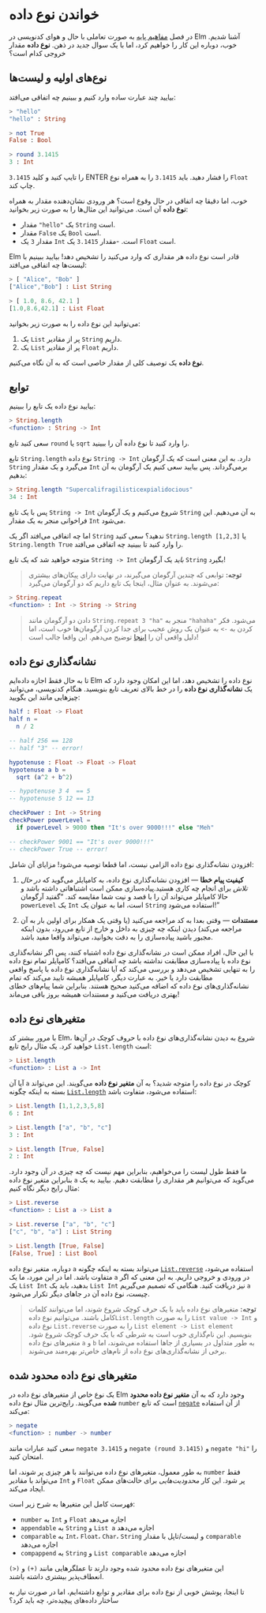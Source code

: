 # خواندن نوع داده

در فصل [مفاهیم پایه](../core_language.md) به صورت تعاملی با حال و هوای کدنویسی در Elm آشنا شدیم. خوب، دوباره این کار را خواهیم کرد، اما با یک سوال جدید در ذهن. **نوع داده** مقدار خروجی کدام است؟ 

## نوع‌های اولیه و لیست‌ها

بیایید چند عبارت ساده وارد کنیم و ببینیم چه اتفاقی می‌افتد:

```elm
> "hello"
"hello" : String

> not True
False : Bool

> round 3.1415
3 : Int
```

`3.1415` را تایپ کنید و کلید ENTER را فشار دهید. باید `3.1415` را به همراه نوع `Float` چاپ کند.

خوب، اما دقیقا چه اتفاقی در حال وقوع است؟ هر ورودی نشان‌دهنده مقدار به همراه **نوع داده** آن است. می‌توانید این مثال‌ها را به صورت زیر بخوانید:

- مقدار `"hello"` یک `String` است.
- مقدار `False` یک `Bool` است.
- مقدار `3` یک `Int` است.
-مقدار `3.1415` یک `Float` است.

Elm قادر است نوع داده هر مقداری که وارد می‌کنید را تشخیص دهد! بیایید ببینیم با لیست‌ها چه اتفاقی می‌افتد:

```elm
> [ "Alice", "Bob" ]
["Alice","Bob"] : List String

> [ 1.0, 8.6, 42.1 ]
[1.0,8.6,42.1] : List Float
```

می‌توانید این نوع داده را به صورت زیر بخوانید:

1. یک `List` پر از مقادیر `String` داریم.
2. یک `List` پر از مقادیر `Float` داریم.

**نوع داده** یک توصیف کلی از مقدار خاصی است که به آن نگاه می‌کنیم.

## توابع

بیایید نوع داده یک تابع را ببینیم:

```elm
> String.length
<function> : String -> Int
```

سعی کنید تابع `round` یا `sqrt` را وارد کنید تا نوع داده آن را ببینید.

تابع `String.length` نوع داده `String -> Int` دارد. به این معنی است که یک آرگومان `String` می‌گیرد و یک مقدار `Int` برمی‌گرداند. پس بیایید سعی کنیم یک آرگومان به آن بدهیم:

```elm
> String.length "Supercalifragilisticexpialidocious"
34 : Int
```

پس با یک تابع `String -> Int` شروع می‌کنیم و یک آرگومان `String` به آن می‌دهیم. این فراخوانی منجر به یک مقدار `Int` می‌شود.

اما چه اتفاقی می‌افتد اگر یک `String` ندهید؟ سعی کنید `String.length [1,2,3]` یا `String.length True` را وارد کنید تا ببینید چه اتفاقی می‌افتد.

متوجه خواهید شد که یک تابع `String -> Int` *باید* یک آرگومان `String` بگیرد!

> **توجه:** توابعی که چندین آرگومان می‌گیرند، در نهایت دارای پیکان‌های بیشتری می‌شوند. به عنوان مثال، اینجا یک تابع داریم که دو آرگومان می‌گیرد:
>
```elm
> String.repeat
<function> : Int -> String -> String
```

>
> دادن دو آرگومان مانند `String.repeat 3 "ha"` منجر به `"hahaha"` می‌شود. فکر کردن به `->` به عنوان یک روش عجیب برای جدا کردن آرگومان‌ها خوب است، اما دلیل واقعی آن را [اینجا](../appendix/function_types.md) توضیح می‌دهم. این واقعا جالب است!

## نشانه‌گذاری نوع داده

تا به حال فقط اجازه داده‌ایم Elm نوع داده را تشخیص دهد، اما این امکان وجود دارد که یک **نشانه‌گذاری نوع داده** را در خط بالای تعریف تابع بنویسید. هنگام کدنویسی، می‌توانید چیزهایی مانند این بگویید:

```elm
half : Float -> Float
half n =
  n / 2

-- half 256 == 128
-- half "3" -- error!

hypotenuse : Float -> Float -> Float
hypotenuse a b =
  sqrt (a^2 + b^2)

-- hypotenuse 3 4  == 5
-- hypotenuse 5 12 == 13

checkPower : Int -> String
checkPower powerLevel =
  if powerLevel > 9000 then "It's over 9000!!!" else "Meh"

-- checkPower 9001 == "It's over 9000!!!"
-- checkPower True -- error!
```

افزودن نشانه‌گذاری نوع داده الزامی نیست، اما قطعا توصیه می‌شود! مزایای آن شامل:

1. **کیفیت پیام خطا** &mdash; افزودن نشانه‌گذاری نوع داده، به کامپایلر می‌گوید که _در حال تلاش_ برای انجام چه کاری هستید.پیاده‌سازی ممکن است اشتباهاتی داشته باشد و حالا کامپایلر می‌تواند آن را با قصد و نیت شما مقایسه کند. &ldquo;گفتید آرگومان `powerLevel` یک `Int` است، اما به عنوان یک `String` استفاده می‌شود!&rdquo;

2. **مستندات** &mdash; وقتی بعدا به کد مراجعه می‌کنید (یا وقتی یک همکار برای اولین بار به آن مراجعه می‌کند) دیدن اینکه چه چیزی به داخل و خارج از تابع می‌رود، بدون اینکه مجبور باشید پیاده‌سازی را به دقت بخوانید، می‌تواند واقعا مفید باشد.

با این حال، افراد ممکن است در نشانه‌گذاری نوع داده اشتباه کنند، پس اگر نشانه‌گذاری نوع داده با پیاده‌سازی مطابقت نداشته باشد چه اتفاقی می‌افتد؟ کامپایلر تمام نوع داده را به تنهایی تشخیص می‌دهد و بررسی می‌کند که آیا نشانه‌گذاری نوع داده با پاسخ واقعی مطابقت دارد یا خیر. به عبارت دیگر، کامپایلر همیشه تایید می‌کند که تمام نشانه‌گذاری‌های نوع داده که اضافه می‌کنید صحیح هستند. بنابراین شما پیام‌های خطای بهتری دریافت می‌کنید _و_ مستندات همیشه بروز باقی می‌ماند!

## متغیرهای نوع داده

با مرور بیشتر کد Elm، شروع به دیدن نشانه‌گذاری‌های نوع داده با حروف کوچک در آن‌ها خواهید کرد. یک مثال رایج تابع `List.length` است:

```elm
> List.length
<function> : List a -> Int
```

آیا آن `a` کوچک در نوع داده را متوجه شدید؟ به آن **متغیر نوع داده** می‌گویند. این می‌تواند بسته به اینکه چگونه [`List.length`][length] استفاده می‌شود، متفاوت باشد:

```elm
> List.length [1,1,2,3,5,8]
6 : Int

> List.length ["a", "b", "c"]
3 : Int

> List.length [True, False]
2 : Int
```

ما فقط طول لیست را می‌خواهیم، بنابراین مهم نیست که چه چیزی در آن وجود دارد. بنابراین متغیر نوع داده `a` می‌گوید که می‌توانیم هر مقداری را مطابقت دهیم. بیایید به یک مثال رایج دیگر نگاه کنیم:

```elm
> List.reverse
<function> : List a -> List a

> List.reverse ["a", "b", "c"]
["c", "b", "a"] : List String

> List.length [True, False]
[False, True] : List Bool
```

دوباره، متغیر نوع داده `a` می‌تواند بسته به اینکه چگونه [`List.reverse`][reverse] استفاده می‌شود، متفاوت باشد. اما در این مورد، ما یک `a` در ورودی و خروجی داریم. به این معنی که اگر یک `List Int` بدهید، باید یک `List Int` نیز دریافت کنید. هنگامی که تصمیم می‌گیریم `a` چیست، نوع داده آن در جاهای دیگر تکرار می‌شود.

> **توجه:** متغیرهای نوع داده باید با یک حرف کوچک شروع شوند، اما می‌توانند کلمات کامل باشند. می‌توانیم نوع داده`List.length` را به صورت `List value -> Int` و نوع داده `List.reverse` را به صورت `List element -> List element` بنویسیم. این نام‌گذاری خوب است به شرطی که با یک حرف کوچک شروع شود. متغیرهای نوع داده `a` و `b` به طور متداول در بسیاری از جاها استفاده می‌شوند، اما برخی از نشانه‌گذاری‌های نوع داده از نام‌های خاص‌تر بهره‌مند می‌شوند.

[length]: https://package.elm-lang.org/packages/elm/core/latest/List#length  
[reverse]: https://package.elm-lang.org/packages/elm/core/latest/List#reverse

## متغیرهای نوع داده محدود شده

یک نوع خاص از متغیرهای نوع داده در Elm وجود دارد که به آن **متغیر نوع داده محدود شده** می‌گویند. رایج‌ترین مثال نوع داده `number` است که تابع [`negate`](https://package.elm-lang.org/packages/elm/core/latest/Basics#negate) از آن استفاده می‌کند:

```elm
> negate
<function> : number -> number
```

سعی کنید عبارات مانند `negate 3.1415` و `negate (round 3.1415)` و `negate "hi"` را امتحان کنید.

به طور معمول، متغیرهای نوع داده می‌توانند با هر چیزی پر شوند، اما `number` فقط می‌تواند با مقادیر `Int` و `Float` پر شود. این کار _محدودیت‌هایی_ برای حالت‌های ممکن ایجاد می‌کند.

فهرست کامل این متغیرها به شرح زیر است:

- `number` به `Int` و `Float` اجازه می‌دهد
- `appendable` به `String` و `List a` اجازه می‌دهد
- `comparable` به `Int`، `Float`، `Char`، `String` و لیست/تاپل با مقدار `comparable` اجازه می‌دهد
- `compappend` به `String` و `List comparable` اجازه می‌دهد

این متغیرهای نوع داده محدود شده وجود دارند تا عملگرهایی مانند `(+)` و `(<)` انعطاف‌پذیر بیشتری داشته باشند.

تا اینجا، پوشش خوبی از نوع داده برای مقادیر و توابع داشته‌ایم، اما در صورت نیاز به ساختار داده‌های پیچیده‌تر، چه باید کرد؟